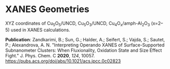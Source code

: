 # XANES Geometries

XYZ coordinates of Cu<sub>5</sub>O<sub>5</sub>/UNCD, Cu<sub>5</sub>O<sub>3</sub>/UNCD, Cu<sub>4</sub>O<sub>x</sub>/amph-Al<sub>2</sub>O<sub>3</sub> (x=2–5) used in XANES calculations.

**Publication**: Zandkarimi, B.; Sun, G.; Halder, A.; Seifert, S.; Vajda, S.; Sautet, P.; Alexandrova, A. N. "Interpreting Operando XANES of Surface-Supported Subnanometer Clusters: When Fluxionality, Oxidation State and Size Effect Fight." J. Phys. Chem. C **2020**, *124*, 10057. https://pubs.acs.org/doi/abs/10.1021/acs.jpcc.0c02823

